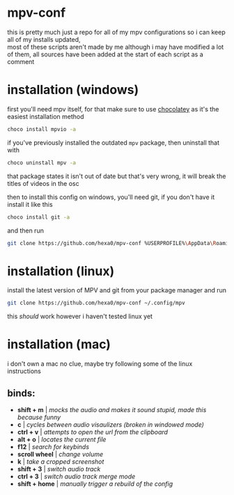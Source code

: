 # mpv-conf
this is pretty much just a repo for all of my mpv configurations so i can keep all of my installs updated,<br>
most of these scripts aren't made by me although i may have modified a lot of them, all sources have been added at the start of each script as a comment

# installation (windows)
first you'll need mpv itself, for that make sure to use [chocolatey](https://chocolatey.org/install) as it's the easiest installation method<br>
```bash
choco install mpvio -a
```
if you've previously installed the outdated `mpv` package, then uninstall that with
```bash
choco uninstall mpv -a
```
that package states it isn't out of date but that's very wrong, it will break the titles of videos in the osc

then to install this config on windows, you'll need git, if you don't have it install it like this
```bash
choco install git -a
```
and then run
```bash
git clone https://github.com/hexa0/mpv-conf %USERPROFILE%\AppData\Roaming\mpv
```
# installation (linux)
install the latest version of MPV and git from your package manager and run
```bash
git clone https://github.com/hexa0/mpv-conf ~/.config/mpv
```
this _should_ work however i haven't tested linux yet
# installation (mac)
i don't own a mac no clue, maybe try following some of the linux instructions

## binds:
* **shift + m** | _mocks the audio and makes it sound stupid, made this because funny_
* **c** | _cycles between audio visaulizers (broken in windowed mode)_
* **ctrl + v** | _attempts to open the url from the clipboard_
* **alt + o** | _locates the current file_
* **f12** | _search for keybinds_
* **scroll wheel** | _change volume_
* **k** | _take a cropped screenshot_
* **shift + 3** | _switch audio track_
* **ctrl + 3** | _switch audio track merge mode_
* **shift + home** | _manually trigger a rebuild of the config_